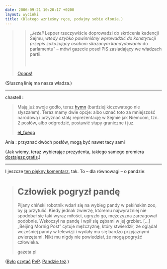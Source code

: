 ```yaml
---
date: 2006-09-21 10:20:17 +0200
layout: wycinki
title: (Dlatego wznieśmy ręce, podajmy sobie dłonie.)
---
```


>> „_Jeżeli_ Lepper rzeczywiście doprowadzi do skrócenia kadencji Sejmu, _wtedy szybko powinniśmy wprowadzić do konstytucji przepis zakazujący osobom skazanym kandydowania_ do parlamentu” – mówi gazecie poseł PiS zasiadający we władzach partii.
>>
>>  
>
> [Ooops!](http://ooops.pl/blog/?p=2151 'wyborco PiS: przeczytaj. ze zrozumieniem…')

(Słuszną linię ma nasza władza.)

---

chastell
: <blockquote><p>Mają już swoje godło, teraz <a href='http://blogfm.blox.pl/2006/09/PiS-Hymn.html' title='jak w tytule'>hymn</a> (bardziej kiczowatego nie słyszałem). Teraz mamy dwie opcje: albo uznać toto za mniejszość narodową i przyznać stałą reprezentację w Sejmie jak Niemcom, tzn. 2 posłów, albo odgrodzić, postawić słupy graniczne i już.</p><p><a href='http://spieprzajdziadu.com/2006/09/20/my-chcemy-prawa-i-sprawiedliwosci/#comment-6236' title='na spieprzajdziadu.com'>el_fuego</a></p></blockquote>

Ania
: przyznać dwóch posłów, mogą być nawet tacy sami

(Jak wiemy, teraz wybierając prezydenta, takiego samego premiera [dostajesz gratis](http://bash.org.pl/81930/ 'Ciacho na baszu').)

---

I jeszcze [ten piękny komentarz](http://spieprzajdziadu.com/2006/09/20/kandydat-od-tylu/ '1. 2. 3.'), tak. To – dla równowagi – o pandzie:

> Człowiek pogryzł pandę
> ======================
>
> Pijany chiński robotnik wdarł się na wybieg pandy w pekińskim zoo, by ją przytulić. Kiedy jednak zwierzę, któremu najwyraźniej nie spodobał się taki wyraz miłości, ugryzło go, mężczyzna zareagował podobnie. Wskoczył na pandę i wpił się zębami w jej grzbiet. […]
> „Beijing Mornig Post” cytuje mężczyznę, który stwierdził, że oglądał wcześniej pandy w telewizji i wydały mu się bardzo przyjaznymi zwierzętami. Nikt mu nigdy nie powiedział, że mogą pogryźć człowieka.
>
> gazeta.pl

([Było](http://www.pvponline.com/2000/09/01/fri-sep-01/ 'panda attack') [czytać](http://www.pvponline.com/2003/04/13/sun-apr-13/ 'panda attack!') [PvP](http://www.pvponline.com/2006/05/19/may-19-2006/ '(giant panda)'). [Pandzie też](http://www.pvponline.com/2005/08/06/sat-aug-06/ 'slurp.').)
